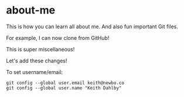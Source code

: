 # about-me
This is how you can learn all about me. And also fun important Git files.

For example, I can now clone from GitHub!

This is super miscellaneous!

Let's add these changes!

To set username/email:

```
git config --global user.email keith@newbo.co
git config --global user.name "Keith Dahlby"
```
